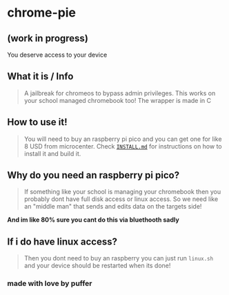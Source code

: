 # chrome-pie
## (work in progress)
You deserve access to your device
## What it is / Info
> A jailbreak for chromeos to bypass admin privileges. This works on your school managed chromebook too!
> The wrapper is made in C

## How to use it!

> You will need to buy an raspberry pi pico and you can get one for like 8 USD from microcenter. Check [`INSTALL.md`](https://github.com/KevinAlavik/chrome-pie/blob/main/INSTALL.md) for instructions on how to install it and build it.

## Why do you need an raspberry pi pico?

> If something like your school is managing your chromebook then you probably dont have full disk access or linux access. So we need like an "middle man" that sends and edits data on the targets side!

**And im like 80% sure you cant do this via bluethooth sadly**
## If i do have linux access?

> Then you dont need to buy an raspberry you can just run `linux.sh` and your device should be restarted when its done!

### made with love by puffer

